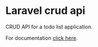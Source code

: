 # Laravel crud api
CRUD API for a todo list application.

For documentation [click here](https://documenter.getpostman.com/view/7875436/TVssjoHp).
